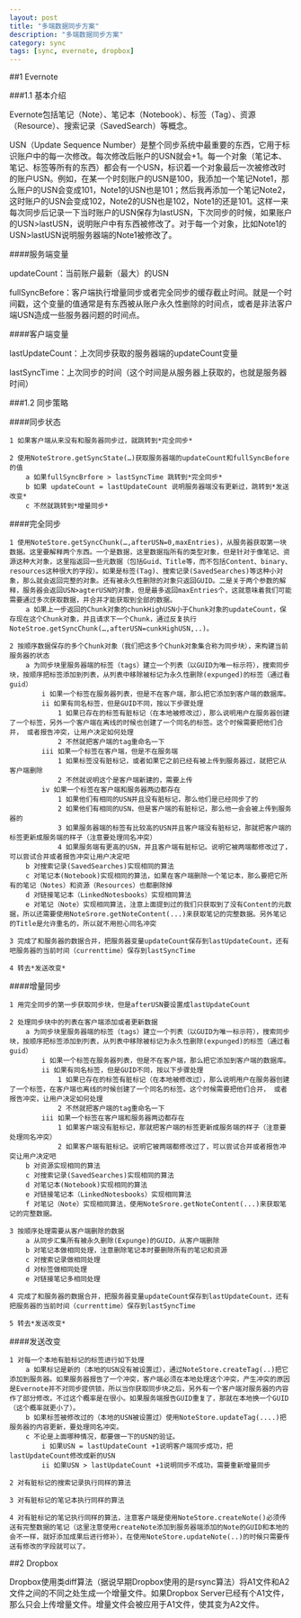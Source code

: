 ```yaml
---
layout: post
title: "多端数据同步方案"
description: "多端数据同步方案"
category: sync
tags: [sync, evernote, dropbox]
---
```


##1 Evernote

###1.1 基本介绍

Evernote包括笔记（Note）、笔记本（Notebook）、标签（Tag）、资源（Resource）、搜索记录（SavedSearch）等概念。

USN（Update Sequence Number）是整个同步系统中最重要的东西，它用于标识账户中的每一次修改。每次修改后账户的USN就会+1。每一个对象（笔记本、笔记、标签等所有的东西）都会有一个USN，标识着一个对象最后一次被修改时的账户USN。例如，在某一个时刻账户的USN是100，我添加一个笔记Note1，那么账户的USN会变成101，Note1的USN也是101；然后我再添加一个笔记Note2，这时账户的USN会变成102，Note2的USN也是102，Note1的还是101。这样一来每次同步后记录一下当时账户的USN保存为lastUSN，下次同步的时候，如果账户的USN>lastUSN，说明账户中有东西被修改了。对于每一个对象，比如Note1的USN>lastUSN说明服务器端的Note1被修改了。

####服务端变量

updateCount：当前账户最新（最大）的USN

fullSyncBefore：客户端执行增量同步或者完全同步的缓存截止时间。就是一个时间戳，这个变量的值通常是有东西被从账户永久性删除的时间点，或者是非法客户端USN造成一些服务器问题的时间点。

####客户端变量

lastUpdateCount：上次同步获取的服务器端的updateCount变量

lastSyncTime：上次同步的时间（这个时间是从服务器上获取的，也就是服务器时间）

###1.2 同步策略

####同步状态

	1 如果客户端从来没有和服务器同步过，就跳转到*完全同步*

	2 使用NoteStrore.getSyncState(…)获取服务器端的updateCount和fullSyncBefore的值
		a 如果fullSyncBrfore > lastSyncTime 跳转到*完全同步*
		b 如果 updateCount = lastUpdateCount 说明服务器端没有更新过，跳转到*发送改变*
		c 不然就跳转到*增量同步*

####完全同步

	1 使用NoteStore.getSyncChunk(…,afterUSN=0,maxEntries)，从服务器获取第一块数据。这里要解释两个东西。一个是数据，这里数据指所有的类型对象，但是针对于像笔记、资源这种大对象，这里指返回一些元数据（包括Guid、Title等，而不包括Content、binary、 resources这种很大的字段）。如果是标签(Tag)、搜索记录(SavedSearches)等这种小对象，那么就会返回完整的对象。还有被永久性删除的对象只返回GUID。二是关于两个参数的解释，服务器会返回USN>agterUSN的对象，但是最多返回maxEntries个，这就意味着我们可能需要通过多次获取数据，并合并才能获取到全部的数据。
		a 如果上一步返回的Chunk对象的chunkHighUSN小于Chunk对象的updateCount，保存现在这个Chunk对象，并且请求下一个Chunk，通过反复执行NoteStroe.getSyncChunk(…,afterUSN=cunkHighUSN,..)。

	2 按顺序数据保存的多个Chunk对象（我们把这多个Chunk对象集合称为同步块），来构建当前服务器的状态
		a 为同步块里服务器端的标签（tags）建立一个列表（以GUID为唯一标示符），搜索同步块，按顺序把标签添加到列表，从列表中移除被标记为永久性删除(expunged)的标签（通过看guid）
			i 如果一个标签在服务器列表，但是不在客户端，那么把它添加到客户端的数据库。
			ii 如果有同名标签，但是GUID不同，按以下步骤处理
				1 如果已存在的标签有脏标记（在本地被修改过），那么说明用户在服务器创建了一个标签，另外一个客户端在离线的时候也创建了一个同名的标签。这个时候需要把他们合并， 或者报告冲突，让用户决定如何处理
				2 不然就把客户端的tag重命名一下
			iii 如果一个标签在客户端，但是不在服务端
				1 如果标签没有脏标记，或者如果它之前已经有被上传到服务器过，就把它从客户端删除
				2 不然就说明这个是客户端新建的，需要上传
			iv 如果一个标签在客户端和服务器两边都存在
				1 如果他们有相同的USN并且没有脏标记，那么他们是已经同步了的
				2 如果他们有相同的USN，但是客户端的有脏标记，那么他一会会被上传到服务器的
				3 如果服务器端的标签有比较高的USN并且客户端没有脏标记，那就把客户端的标签更新成服务端的样子（注意要处理同名冲突）
				4 如果服务端有更高的USN，并且客户端有脏标记。说明它被两端都修改过了，可以尝试合并或者报告冲突让用户决定吧
		b 对搜索记录(SavedSearches)实现相同的算法
		c 对笔记本(Notebook)实现相同的算法，如果在客户端删除一个笔记本，那么要把它所有的笔记（Notes）和资源（Resources）也都删除掉
		d 对链接笔记本（LinkedNotesbooks）实现相同算法
		e 对笔记（Note）实现相同算法，注意上面提到过的我们只获取到了没有Content的元数据，所以还需要使用NoteSrore.getNoteContent(...)来获取笔记的完整数据。另外笔记的Title是允许重名的，所以就不用担心同名冲突

	3 完成了和服务器的数据合并，把服务器变量updateCount保存到lastUpdateCount，还有吧服务器的当前时间（currenttime）保存到lastSyncTime

	4 转去*发送改变*

####增量同步

	1 用完全同步的第一步获取同步块，但是afterUSN要设置成lastUpdateCount

	2 处理同步块中的列表在客户端添加或者更新数据
		a 为同步块里服务器端的标签（tags）建立一个列表（以GUID为唯一标示符），搜索同步块，按顺序把标签添加到列表，从列表中移除被标记为永久性删除(expunged)的标签（通过看guid）
			i 如果一个标签在服务器列表，但是不在客户端，那么把它添加到客户端的数据库。
			ii 如果有同名标签，但是GUID不同，按以下步骤处理
				1 如果已存在的标签有脏标记（在本地被修改过），那么说明用户在服务器创建了一个标签，在客户端也离线的时候创建了一个同名的标签。这个时候需要把他们合并， 或者报告冲突，让用户决定如何处理
				2 不然就把客户端的tag重命名一下
			iii 如果一个标签在客户端和服务器两边都存在
				1 如果客户端没有脏标记，那就把客户端的标签更新成服务端的样子（注意要处理同名冲突）
				2 如果客户端有脏标记。说明它被两端都修改过了，可以尝试合并或者报告冲突让用户决定吧
		b 对资源实现相同的算法
		c 对搜索记录(SavedSearches)实现相同的算法
		d 对笔记本(Notebook)实现相同的算法
		e 对链接笔记本（LinkedNotesbooks）实现相同算法
		f 对笔记（Note）实现相同算法，使用NoteSrore.getNoteContent(...)来获取笔记的完整数据。

	3 按顺序处理需要从客户端删除的数据
		a 从同步汇集所有被永久删除(Expunge)的GUID，从客户端删除
		b 对笔记本做相同处理，注意删除笔记本时要删除所有的笔记和资源
		c 对搜索记录做相同处理
		d 对标签做相同处理
		e 对链接笔记多相同处理

	4 完成了和服务器的数据合并，把服务器变量updateCount保存到lastUpdateCount，还有把服务器的当前时间（currenttime）保存到lastSyncTime

	5 转去*发送改变*

####发送改变

	1 对每一个本地有脏标记的标签进行如下处理
		a 如果标记是新的（本地的USN没有被设置过），通过NoteStore.createTag(..)把它添加到服务器。如果服务器报告了一个冲突，客户端必须在本地处理这个冲突，产生冲突的原因是Evernote并不对同步提供锁，所以当你获取同步块之后，另外有一个客户端对服务器的内容作了部分修改，不过这个概率是在很小。如果服务端报告GUID重复了，那就在本地换一个GUID（这个概率就更小了）。
		b 如果标签被修改过的（本地的USN被设置过）使用NoteStore.updateTag(....)把服务器的内容更新，要处理同名冲突。
		c 不论是上面哪种情况，都要做一下的USN的验证。
			i 如果USN = lastUpdateCount +1说明客户端同步成功，把lastUpdateCount修改成新的USN
			ii 如果USN > lastUpdateCount +1说明同步不成功，需要重新增量同步

	2 对有脏标记的搜索记录执行同样的算法

	3 对有脏标记的笔记本执行同样的算法

	4 对有脏标记的笔记执行同样的算法，注意客户端是使用NoteStore.createNote()必须传送有完整数据的笔记（这里注意使用createNote添加到服务器端添加的Note的GUID和本地的会不一样，就好添加成果后进行修补），在使用NoteStore.updateNote(..)的时候只需要传送有修改的字段就可以了。

##2 Dropbox

Dropbox使用类diff算法（据说早期Dropbox使用的是rsync算法）将A1文件和A2文件之间的不同之处生成一个增量文件。如果Dropbox Server已经有个A1文件，那么只会上传增量文件。增量文件会被应用于A1文件，使其变为A2文件。
